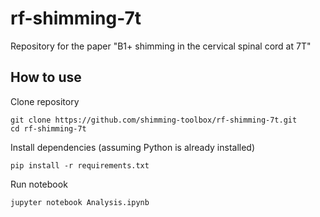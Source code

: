 # rf-shimming-7t
Repository for the paper "B1+ shimming in the cervical spinal cord at 7T"

## How to use

Clone repository
~~~
git clone https://github.com/shimming-toolbox/rf-shimming-7t.git
cd rf-shimming-7t
~~~

Install dependencies (assuming Python is already installed)
~~~
pip install -r requirements.txt
~~~

Run notebook
~~~
jupyter notebook Analysis.ipynb
~~~

